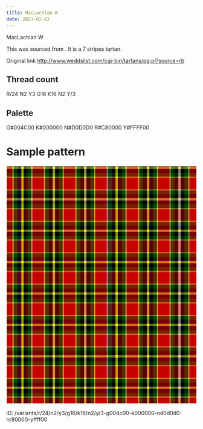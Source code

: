 ```yaml
---
title: MacLachlan W
date: 2023-02-02
---
```

MacLachlan W

This was sourced from <no value>.  It is a 7 stripes tartan.

Original link http://www.weddslist.com/cgi-bin/tartans/pg.pl?source=rb

## Thread count
R/24 N2 Y3 G16 K16 N2 Y/3

## Palette
G#004C00 K#000000 N#D0D0D0 R#C80000 Y#FFFF00

# Sample pattern

![Tartan detail](tartan.png "R/24 N2 Y3 G16 K16 N2 Y/3 tartan")

ID: /variants/r/24/n2/y3/g16/k16/n2/y/3-g004c00-k000000-nd0d0d0-rc80000-yffff00